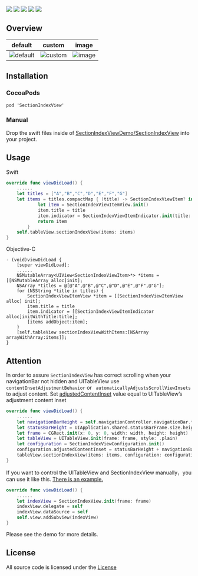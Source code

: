 <p style="align: center">
       <img src="https://img.shields.io/badge/platform-iOS-blue.svg?style=plastic">
    </a>
      <img src="https://img.shields.io/badge/support-ios9%2B-orange.svg">
    </a>
       <img src="https://img.shields.io/badge/language-swift-blue.svg">
    </a>
       <img src="https://img.shields.io/badge/cocoapods-supported-4BC51D.svg?style=plastic">
    </a>
    <a href="https://github.com/0xcj/SectionIndexView/blob/master/LICENSE">
    <img src="https://img.shields.io/cocoapods/l/Kingfisher.svg?style=flat">
    </a>
</p>

## Overview

| default | custom | image | 
| ------ | ------ | ------ | 
![default](https://upload-images.jianshu.io/upload_images/11200375-f16dec23eafc0e3f.png?imageMogr2/auto-orient/strip%7CimageView2/2/w/1240) | ![custom](https://upload-images.jianshu.io/upload_images/11200375-1129a588359d0dca.png?imageMogr2/auto-orient/strip%7CimageView2/2/w/1240) | ![image](https://upload-images.jianshu.io/upload_images/11200375-79228d354feac9d3.png?imageMogr2/auto-orient/strip%7CimageView2/2/w/1240)

## Installation
### CocoaPods
```
pod 'SectionIndexView'
```
### Manual
Drop the swift files inside of [SectionIndexViewDemo/SectionIndexView](https://github.com/0xcj/SectionIndexView/tree/master/SectionIndexViewDemo/SectionIndexView) into your project.

## Usage

Swift
```swift
override func viewDidLoad() {
    ......
    let titles = ["A","B","C","D","E","F","G"]
    let items = titles.compactMap { (title) -> SectionIndexViewItem? in
            let item = SectionIndexViewItemView.init()
            item.title = title
            item.indicator = SectionIndexViewItemIndicator.init(title: title)
            return item
        }
    self.tableView.sectionIndexView(items: items)
}

```
Objective-C
```objc
- (void)viewDidLoad {
    [super viewDidLoad];
    ......
    NSMutableArray<UIView<SectionIndexViewItem>*> *items = [[NSMutableArray alloc]init];
    NSArray *titles = @[@"A",@"B",@"C",@"D",@"E",@"F",@"G"];
    for (NSString *title in titles) {
        SectionIndexViewItemView *item = [[SectionIndexViewItemView alloc] init];
        item.title = title
        item.indicator = [[SectionIndexViewItemIndicator alloc]initWithTitle:title];
        [items addObject:item];
    }
    [self.tableView sectionIndexViewWithItems:[NSArray arrayWithArray:items]];
}
```
## Attention
In order to assure `SectionIndexView` has correct scrolling when your navigationBar not hidden and  UITableView  use ` contentInsetAdjustmentBehavior`  or ` automaticallyAdjustsScrollViewInsets`  to adjust content. Set [adjustedContentInset](https://github.com/0xcj/SectionIndexView/blob/master/SectionIndexViewDemo/SectionIndexView/UITableView%2BSectionIndexView.swift) value equal to UITableView’s adjustment content inset
```swift
override func viewDidLoad() {
    ......
    let navigationBarHeight = self.navigationController.navigationBar.frame.height
    let statusBarHeight = UIApplication.shared.statusBarFrame.size.height
    let frame = CGRect.init(x: 0, y: 0, width: width, height: height)
    let tableView = UITableView.init(frame: frame, style: .plain)
    let configuration = SectionIndexViewConfiguration.init()
    configuration.adjustedContentInset = statusBarHeight + navigationBarHeight
    tableView.sectionIndexView(items: items, configuration: configuration)
}
```

If you want to control the UITableView and SectionIndexView manually，you can use it like this. [There is an example.](https://github.com/0xcj/SectionIndexView/blob/master/SectionIndexViewDemo/SectionIndexViewDemo/CusViewController.swift)
```swift
override func viewDidLoad() {
    ......
    let indexView = SectionIndexView.init(frame: frame)
    indexView.delegate = self
    indexView.dataSource = self
    self.view.addSubview(indexView)
}
```
Please see the demo for more details.

## License

All source code is licensed under the [License](https://github.com/0xcj/SectionIndexView/blob/master/LICENSE)

